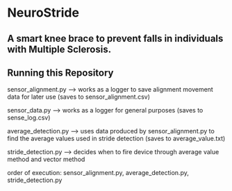 # NeuroStride
## A smart knee brace to prevent falls in individuals with Multiple Sclerosis.


## Running this Repository

sensor_alignment.py --> works as a logger to save alignment movement data for later use (saves to sensor_alignment.csv)

sensor_data.py --> works as a logger for general purposes (saves to sense_log.csv)

average_detection.py --> uses data produced by sensor_alignment.py to find the average values used in stride detection (saves to average_value.txt)

stride_detection.py --> decides when to fire device through average value method and vector method

order of execution: sensor_alignment.py, average_detection.py, stride_detection.py
